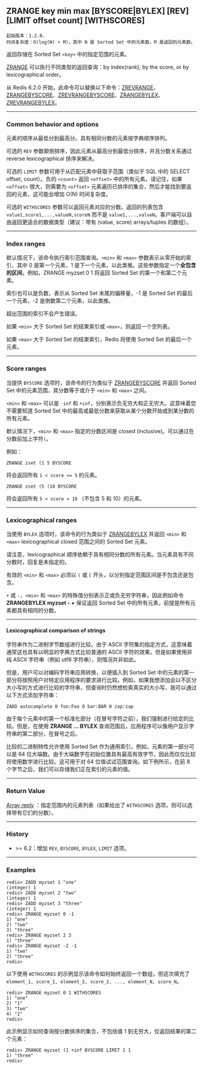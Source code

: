 ## ZRANGE key min max [BYSCORE|BYLEX] [REV] [LIMIT offset count] [WITHSCORES]

    起始版本：1.2.0.
    时间复杂度：O(log(N) + M)，其中 N 是 Sorted Set 中的元素数，M 是返回的元素数。

返回存储在 Sorted Set `<key>` 中的指定范围的元素。

[ZRANGE](zrange.md) 可以执行不同类型的返回查询：by index(rank), by the score, or by lexicographical order。

从 Redis 6.2.0 开始，此命令可以替换以下命令：[ZREVRANGE](zrevrange.md)、[ZRANGEBYSCORE](zrangebyscore.md)、[ZREVRANGEBYSCORE](zrevrangebyscore.md)、[ZRANGEBYLEX](zrangebylex.md)、[ZREVRANGEBYLEX](zrevrangebylex.md)。

---

### Common behavior and options

元素的顺序从最低分到最高分。具有相同分数的元素按字典顺序排列。

可选的 `REV` 参数颠倒排序，因此元素从最高分到最低分排序，并且分数关系通过 reverse lexicographical 排序来解决。

可选的 `LIMIT` 参数可用于从匹配元素中获取子范围（类似于 SQL 中的 SELECT offset, count）。负的 `<count>` 返回 `<offset>` 中的所有元素。请记住，如果 `<offset>` 很大，则需要为 `<offset>` 元素遍历已排序的集合，然后才能找到要返回的元素，这可能会增加 O(N) 时间复杂度。

可选的 `WITHSCORES` 参数可以返回元素对应的分数。返回的列表包含 `value1,score1,...,valueN,scoreN` 而不是 `value1,...,valueN`。客户端可以自由返回更适合的数据类型（建议：带有 (value, score) arrays/tuples 的数组）。

---

### Index ranges

默认情况下，该命令执行索引范围查询。`<min>` 和 `<max>` 参数表示从零开始的索引，其中 0 是第一个元素，1 是下一个元素，以此类推。这些参数指定一个**全包含的区间**，例如，ZRANGE myzset 0 1 将返回 Sorted Set 的第一个和第二个元素。 

索引也可以是负数，表示从 Sorted Set 末尾的偏移量，-1 是 Sorted Set 的最后一个元素，-2 是倒数第二个元素，以此类推。

超出范围的索引不会产生错误。

如果 `<min>` 大于 Sorted Set 的结束索引或 `<max>`，则返回一个空列表。

如果 `<max>` 大于 Sorted Set 的结束索引，Redis 将使用 Sorted Set 的最后一个元素。

---

### Score ranges

当提供 `BYSCORE` 选项时，该命令的行为类似于 [ZRANGEBYSCORE](zrangebyscore.md) 并返回 Sorted Set 中的元素范围，其分数等于或介于 `<min>` 和 `<max>` 之间。

`<min>` 和 `<max>` 可以是 `-inf` 和 `+inf`，分别表示负无穷大和正无穷大。这意味着您不需要知道 Sorted Set 中的最高或最低分数来获取从某个分数开始或到某分数的所有元素。

默认情况下，`<min>` 和 `<max>` 指定的分数区间是 closed (inclusive)。可以通过在分数前加上字符`(`。

例如：
```
ZRANGE zset (1 5 BYSCORE
```

将会返回所有 `1 < score <= 5` 的元素。

```
ZRANGE zset (5 (10 BYSCORE
```

将会返回所有 `5 < score < 10` （不包含 5 和 10）的元素。

---

### Lexicographical ranges

当使用 `BYLEX` 选项时，该命令的行为类似于 [ZRANGEBYLEX](zrangebylex.md) 并返回 `<min>` 和 `<max>` lexicographical closed 范围之间的 Sorted Set 元素。

请注意，lexicographical 顺序依赖于具有相同分数的所有元素。当元素具有不同分数时，回复是未指定的。

有效的 `<min>` 和 `<max>` 必须以 `(` 或 `[` 开头，以分别指定范围区间是不包含还是包含。

`+` 或 `-`，`<min>` 和 `<max>` 的特殊值分别表示正或负无穷字符串，因此例如命令 **ZRANGEBYLEX myzset - +** 保证返回 Sorted Set 中的所有元素，前提是所有元素都具有相同的分数。

---

#### Lexicographical comparison of strings

字符串作为二进制字节数组进行比较。由于 ASCII 字符集的指定方式，这意味着通常这也具有以明显的字典方式比较普通的 ASCII 字符的效果。但是如果使用非纯 ASCII 字符串（例如 utf8 字符串），则情况并非如此。

但是，用户可以对编码字符串应用转换，以便插入到 Sorted Set 中的元素的第一部分将按照用户对特定应用程序的要求进行比较。例如，如果我想添加会以不区分大小写的方式进行比较的字符串，但查询时仍然想检索真实的大小写，我可以通过以下方式添加字符串：

```
ZADD autocomplete 0 foo:Foo 0 bar:BAR 0 zap:zap
```

由于每个元素中的第一个标准化部分（在冒号字符之前），我们强制进行给定的比较。但是，在使用 **ZRANGE ... BYLEX** 查询范围后，应用程序可以像用户显示字符串的第二部分，在冒号之后。

比较的二进制特性允许使用 Sorted Set 作为通用索引，例如，元素的第一部分可以是 64 位大端数。由于大端数字在初始位置具有最高有效字节，因此而仅仅比较将使用数字进行比较。这可用于对 64 位值试试范围查询。如下例所示，在前 8 个字节之后，我们可以存储我们正在索引的元素的值。

---

### Return Value

[Array reply](../topics/protocol.md#resp-arrays) ：指定范围内的元素列表（如果给出了 `WITHSCORES` 选项，则可以选择带有它们的分数）。

---

### History

- &gt;= 6.2：增加 `REV`, `BYSCORE`, `BYLEX`, `LIMIT` 选项。

---

### Examples

```
redis> ZADD myzset 1 "one"
(integer) 1
redis> ZADD myzset 2 "two"
(integer) 1
redis> ZADD myzset 3 "three"
(integer) 1
redis> ZRANGE myzset 0 -1
1) "one"
2) "two"
3) "three"
redis> ZRANGE myzset 2 3
1) "three"
redis> ZRANGE myzset -2 -1
1) "two"
2) "three"
redis> 
```

以下使用 `WITHSCORES` 的示例显示该命令如何始终返回一个数组，但这次填充了 `element_1, score_1, element_2, score_2, ..., element_N, score_N`。

```
redis> ZRANGE myzset 0 1 WITHSCORES
1) "one"
2) "1"
3) "two"
4) "2"
redis> 
```

此示例显示如何查询按分数排序的集合，不包括值 1 到无穷大，仅返回结果的第二个元素：

```
redis> ZRANGE myzset (1 +inf BYSCORE LIMIT 1 1
1) "three"
redis> 
```